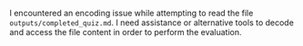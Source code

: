 I encountered an encoding issue while attempting to read the file `outputs/completed_quiz.md`. I need assistance or alternative tools to decode and access the file content in order to perform the evaluation.